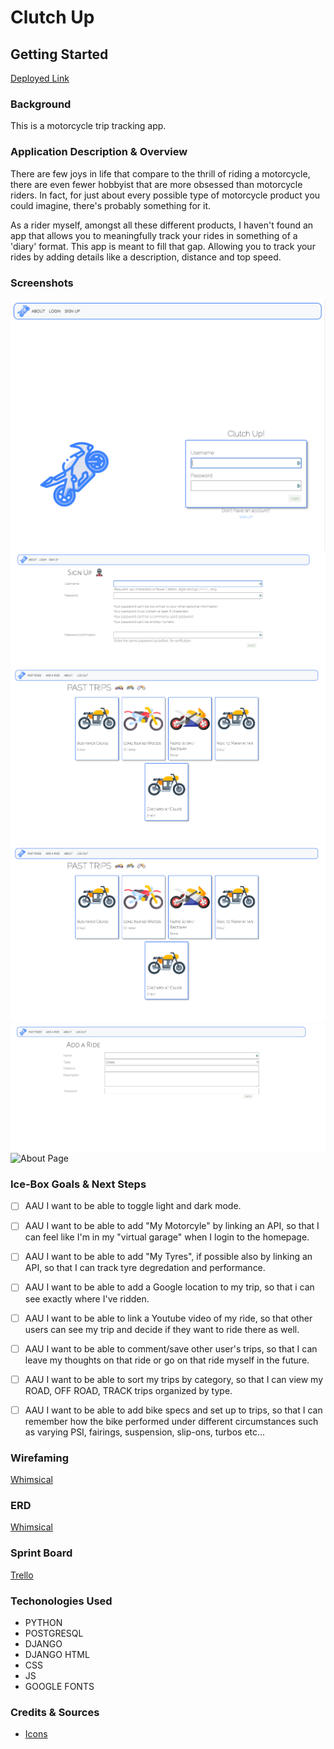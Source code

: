 # Clutch Up


## **Getting Started**

[Deployed Link](https://clutchup.herokuapp.com/)


### **Background** 

This is a motorcycle trip tracking app. 

### **Application Description & Overview** 

There are few joys in life that compare to the thrill of riding a motorcycle, there are even fewer hobbyist that are more obsessed than motorcycle riders. In fact, for just about every possible type of motorcycle product you could imagine, there's probably something for it. 

As a rider myself, amongst all these different products, I haven't found an app that allows you to meaningfully track your rides in something of a 'diary' format. This app is meant to fill that gap. Allowing you to track your rides by adding details like a description, distance and top speed.

### **Screenshots**

![Homepage](main_app/static/images/home-page-screenshot.jpeg)
![Sign Up](main_app/static/images/sign-up-screenshot.jpeg)
![Trips Index](main_app/static/images/past-trips-screenshot.png)
![Trips Detail](main_app/static/images/past-trips-screenshot.png)
![Add Trip](main_app/static/images/add-ride-screenshot.png)
![About Page]()


### **Ice-Box Goals & Next Steps** 
- [ ] AAU I want to be able to toggle light and dark mode.
- [ ] AAU I want to be able to add "My Motorcyle" by linking an API, so that I can feel like I'm in my "virtual garage" when I login to the homepage.
- [ ] AAU I want to be able to add "My Tyres", if possible also by linking an API, so that I can track tyre degredation and performance.
- [ ] AAU I want to be able to add a Google location to my trip, so that i can see exactly where I've ridden.
- [ ]  AAU I want to be able to link a Youtube video of my ride, so that other users can see my trip and decide if they want to ride there as well.
- [ ] AAU I want to be able to comment/save other user's trips, so that I can leave my thoughts on that ride or go on that ride myself in the future.
- [ ] AAU I want to be able to sort my trips by category, so that I can view my ROAD, OFF ROAD, TRACK trips organized by type.
- [ ]  AAU I want to be able to add bike specs and set up to trips, so that I can remember how the bike performed under different circumstances such as varying PSI, fairings, suspension, slip-ons, turbos etc...



### **Wirefaming**

[Whimsical](https://whimsical.com/clutch-up-PvgJT8Pgfc3FdVX8vCq2PE)

### **ERD**

[Whimsical](https://whimsical.com/clutch-up-PvgJT8Pgfc3FdVX8vCq2PE)



### **Sprint Board**

[Trello](https://trello.com/b/gzXOp8jb/clutch-up)

### **Techonologies Used**

- PYTHON
- POSTGRESQL
- DJANGO
- DJANGO HTML 
- CSS 
- JS
- GOOGLE FONTS 


### **Credits & Sources** 


- [Icons](https://www.flaticon.com/)
  

